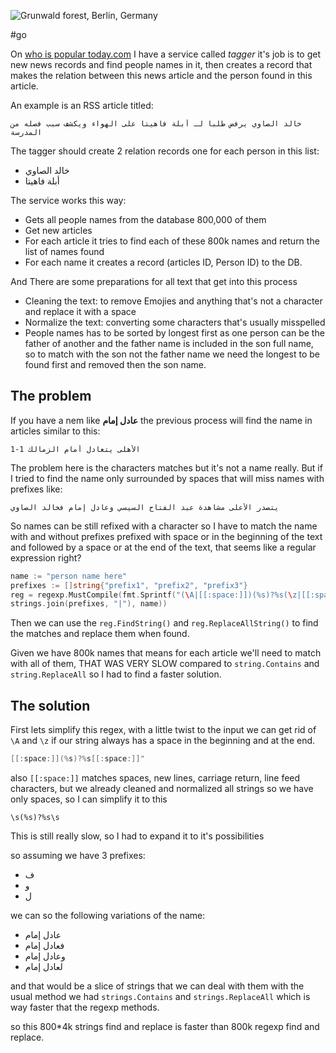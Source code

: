![Grunwald forest, Berlin, Germany](/public/IMG_20201220_112919.jpg)

#go

On [who is popular today.com](https://www.whoispopulartoday.com) I have a service called *tagger* it's job is to get new news records and find people names in it, then creates a record that makes the relation between this news article and the person found in this article.

An example is an RSS article titled:

```
خالد الصاوي يرفض طلبا لـ أبلة فاهيتا على الهواء ويكشف سبب فصله من المدرسة
```

The tagger should create 2 relation records one for each person in this list:

- خالد الصاوي
- أبلة فاهيتا

The service works this way:

- Gets all people names from the database 800,000 of them
- Get new articles
- For each article it tries to find each of these 800k names and return the list
  of names found
- For each name it creates a record (articles ID, Person ID) to the DB.

And There are some preparations for all text that get into this process

- Cleaning the text: to remove Emojies and anything that's not a character and
  replace it with a space
- Normalize the text: converting some characters that's usually misspelled
- People names has to be sorted by longest first as one person can be the father
  of another and the father name is included in the son full name, so to match
  with the son not the father name we need the longest to be found first and
  removed then the son name.

## The problem

If you have a nem like **عادل إمام** the previous process will find the name in
articles similar to this:

```
الأهلى يتعادل أمام الزمالك 1-1
```

The problem here is the characters matches but it's not a name really. But if I tried to find the name only surrounded by spaces that will miss names with prefixes like:

```
يتصدر الأعلى مشاهدة عبد الفتاح السيسي وعادل إمام فخالد الصاوي
```

So names can be still refixed with a character so I have to match the name with and without prefixes prefixed with space or in the beginning of the text and followed by a space or at the end of the text, that seems like a regular expression right?

```go
name := "person name here"
prefixes := []string{"prefix1", "prefix2", "prefix3"}
reg = regexp.MustCompile(fmt.Sprintf("(\A|[[:space:]])(%s)?%s(\z|[[:space:]])",
strings.join(prefixes, "|"), name))
```

Then we can use the `reg.FindString()` and `reg.ReplaceAllString()` to find the matches and replace them when found.

Given we have 800k names that means for each article we'll need to match with all of them, THAT WAS VERY SLOW compared to `string.Contains` and `string.ReplaceAll` so I had to find a faster solution.

## The solution

First lets simplify this regex, with a little twist to the input we can get rid of `\A` and `\z` if our string always has a space in the beginning and at the end.

```go
[[:space:]](%s)?%s[[:space:]]"
```

also `[[:space:]]` matches spaces, new lines, carriage return, line feed characters, but we already cleaned and normalized all strings so we have only spaces, so I can simplify it to this

```
\s(%s)?%s\s
```

This is still really slow, so I had to expand it to it's possibilities

so assuming we have 3 prefixes:

- ف
- و
- ل

we can so the following variations of the name:

- عادل إمام
- فعادل إمام
- وعادل إمام
- لعادل إمام

and that would be a slice of strings that we can deal with them with the usual method we had `strings.Contains` and `strings.ReplaceAll` which is way faster that the regexp methods.

so this 800*4k strings find and replace is faster than 800k regexp find and replace.
